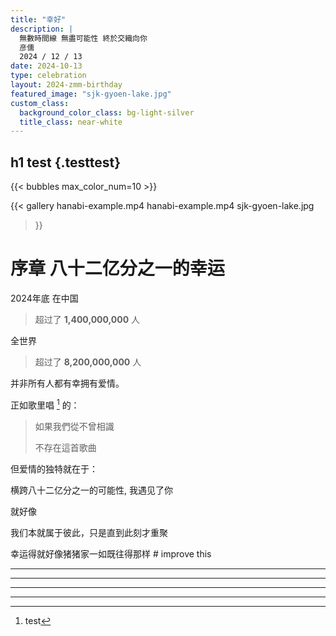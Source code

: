 ```yaml
---
title: "幸好"
description: |
  無數時間線 無盡可能性 終於交織向你
  彦儒
  2024 / 12 / 13
date: 2024-10-13
type: celebration
layout: 2024-zmm-birthday
featured_image: "sjk-gyoen-lake.jpg"
custom_class:
  background_color_class: bg-light-silver
  title_class: near-white
---
```


## h1 test {.testtest}



{{< bubbles max_color_num=10 >}}

{{< gallery
  hanabi-example.mp4
  hanabi-example.mp4
  sjk-gyoen-lake.jpg
>}}

<!-- 
{{< scroll-img src=sjk-gyoen-lake.jpg class="full-width"
  grayout="true"
  parallax="true"
>}}


---

{{< scroll-img src=sjk-gyoen-lake.jpg class="full-width"
  parallax="true"
>}}

---

{{< scroll-img src=sjk-gyoen-lake.jpg class="full-width"
  grayout="true"
>}}

---

{{< scroll-img src=sjk-gyoen-lake.jpg class="full-width" >}}

  寫給你的情書
{{< figure src=sjk-gyoen-lake.jpg class="full-width" >}}
-->



# 序章 八十二亿分之一的幸运

2024年底
在中国
> 超过了 **1,400,000,000** 人

全世界
> 超过了 **8,200,000,000** 人


并非所有人都有幸拥有爱情。

正如歌里唱 [^1] 的：

> 如果我們從不曾相識
>
> 不存在這首歌曲 


但爱情的独特就在于：

横跨八十二亿分之一的可能性, 我遇见了你

就好像

我们本就属于彼此，只是直到此刻才重聚

幸运得就好像猪猪家一如既往得那样 # improve this


---



---



---



---



[^1]: test

